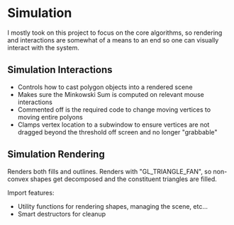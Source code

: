 # Simulation

I mostly took on this project to focus on the core algorithms, so rendering and interactions are somewhat of a means to an end so one can visually interact with the system.

## Simulation Interactions
* Controls how to cast polygon objects into a rendered scene
* Makes sure the Minkowski Sum is computed on relevant mouse interactions
* Commented off is the required code to change moving vertices to moving entire polyons
* Clamps vertex location to a subwindow to ensure vertices are not dragged beyond the threshold off screen and no longer "grabbable"

## Simulation Rendering
Renders both fills and outlines. Renders with "GL_TRIANGLE_FAN", so non-convex shapes get decomposed and the constituent triangles are filled.

Import features:
* Utility functions for rendering shapes, managing the scene, etc...
* Smart destructors for cleanup
